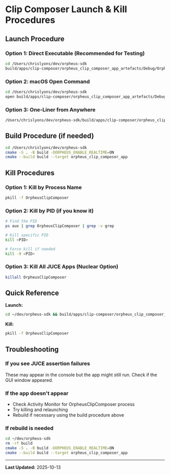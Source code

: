 # Clip Composer Launch & Kill Procedures

## Launch Procedure

### Option 1: Direct Executable (Recommended for Testing)
```bash
cd /Users/chrislyons/dev/orpheus-sdk
build/apps/clip-composer/orpheus_clip_composer_app_artefacts/Debug/OrpheusClipComposer.app/Contents/MacOS/OrpheusClipComposer
```

### Option 2: macOS Open Command
```bash
cd /Users/chrislyons/dev/orpheus-sdk
open build/apps/clip-composer/orpheus_clip_composer_app_artefacts/Debug/OrpheusClipComposer.app
```

### Option 3: One-Liner from Anywhere
```bash
/Users/chrislyons/dev/orpheus-sdk/build/apps/clip-composer/orpheus_clip_composer_app_artefacts/Debug/OrpheusClipComposer.app/Contents/MacOS/OrpheusClipComposer
```

## Build Procedure (if needed)

```bash
cd /Users/chrislyons/dev/orpheus-sdk
cmake -S . -B build -DORPHEUS_ENABLE_REALTIME=ON
cmake --build build --target orpheus_clip_composer_app
```

## Kill Procedures

### Option 1: Kill by Process Name
```bash
pkill -f OrpheusClipComposer
```

### Option 2: Kill by PID (if you know it)
```bash
# Find the PID
ps aux | grep OrpheusClipComposer | grep -v grep

# Kill specific PID
kill <PID>

# Force kill if needed
kill -9 <PID>
```

### Option 3: Kill All JUCE Apps (Nuclear Option)
```bash
killall OrpheusClipComposer
```

## Quick Reference

**Launch:**
```bash
cd ~/dev/orpheus-sdk && build/apps/clip-composer/orpheus_clip_composer_app_artefacts/Debug/OrpheusClipComposer.app/Contents/MacOS/OrpheusClipComposer
```

**Kill:**
```bash
pkill -f OrpheusClipComposer
```

## Troubleshooting

### If you see JUCE assertion failures
These may appear in the console but the app might still run. Check if the GUI window appeared.

### If the app doesn't appear
- Check Activity Monitor for OrpheusClipComposer process
- Try killing and relaunching
- Rebuild if necessary using the build procedure above

### If rebuild is needed
```bash
cd ~/dev/orpheus-sdk
rm -rf build
cmake -S . -B build -DORPHEUS_ENABLE_REALTIME=ON
cmake --build build --target orpheus_clip_composer_app
```

---

**Last Updated:** 2025-10-13
